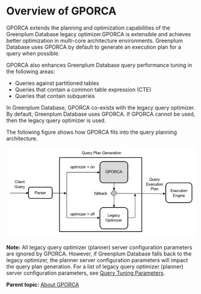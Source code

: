 # Overview of GPORCA 

GPORCA extends the planning and optimization capabilities of the Greenplum Database legacy optimizer.GPORCA is extensible and achieves better optimization in multi-core architecture environments. Greenplum Database uses GPORCA by default to generate an execution plan for a query when possible.

GPORCA also enhances Greenplum Database query performance tuning in the following areas:

-   Queries against partitioned tables
-   Queries that contain a common table expression \(CTE\)
-   Queries that contain subqueries

In Greenplum Database, GPORCA co-exists with the legacy query optimizer. By default, Greenplum Database uses GPORCA. If GPORCA cannot be used, then the legacy query optimizer is used.

The following figure shows how GPORCA fits into the query planning architecture.

![GPORCA as part of planning architecture](../../graphics/piv-opt.png)

**Note:** All legacy query optimizer \(planner\) server configuration parameters are ignored by GPORCA. However, if Greenplum Database falls back to the legacy optimizer, the planner server configuration parameters will impact the query plan generation. For a list of legacy query optimizer \(planner\) server configuration parameters, see [Query Tuning Parameters](../../topics/g-query-tuning-parameters.html).

**Parent topic:** [About GPORCA](../../query/topics/query-piv-optimizer.html)

